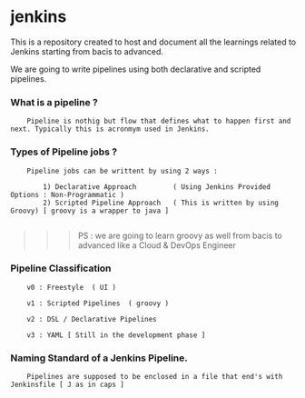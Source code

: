 # jenkins

This is a repository created to host and document all the learnings related to Jenkins starting from bacis to advanced.

We are going to write pipelines using both declarative and scripted pipelines.


### What is a pipeline ?

```
    Pipeline is nothig but flow that defines what to happen first and next. Typically this is acronmym used in Jenkins.
```

### Types of Pipeline jobs ?

```
    Pipeline jobs can be writtent by using 2 ways :

        1) Declarative Approach         ( Using Jenkins Provided Options : Non-Programmatic )
        2) Scripted Pipeline Approach   ( This is written by using Groovy) [ groovy is a wrapper to java ]


```
>>> PS : we are going to learn groovy as well from bacis to advanced like a Cloud & DevOps Engineer

### Pipeline Classification

```
    v0 : Freestyle  ( UI ) 
    
    v1 : Scripted Pipelines  ( groovy )

    v2 : DSL / Declarative Pipelines

    v3 : YAML [ Still in the development phase ]

```

### Naming Standard of a Jenkins Pipeline.

```
    Pipelines are supposed to be enclosed in a file that end's with Jenkinsfile [ J as in caps ]

```